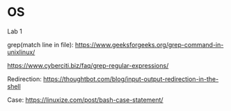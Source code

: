 # OS
Lab 1

grep(match line in file): https://www.geeksforgeeks.org/grep-command-in-unixlinux/ 

https://www.cyberciti.biz/faq/grep-regular-expressions/

Redirection: https://thoughtbot.com/blog/input-output-redirection-in-the-shell

Case: https://linuxize.com/post/bash-case-statement/
